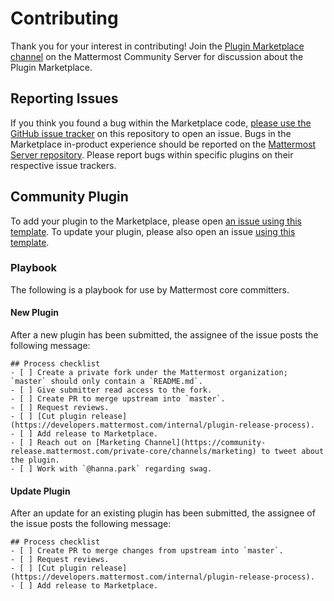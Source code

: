 # Contributing

Thank you for your interest in contributing! Join the [Plugin Marketplace channel](https://community.mattermost.com/core/channels/plugins-marketplace) on the Mattermost Community Server for discussion about the Plugin Marketplace.


## Reporting Issues

If you think you found a bug within the Marketplace code, [please use the GitHub issue tracker](https://github.com/mattermost/mattermost-marketplace/labels/issues/new) on this repository to open an issue. Bugs in the Marketplace in-product experience should be reported on the [Mattermost Server repository](https://github.com/mattermost/mattermost-server/issues/new). Please report bugs within specific plugins on their respective issue trackers.


## Community Plugin

To add your plugin to the Marketplace, please open [an issue using this template](https://github.com/mattermost/mattermost-marketplace/issues/new?template=add_plugin.md). To update your plugin, please also open an issue [using this template](https://github.com/mattermost/mattermost-marketplace/issues/new?template=update_plugin.md).


### Playbook

The following is a playbook for use by Mattermost core committers.

#### New Plugin

After a new plugin has been submitted, the assignee of the issue posts the following message:
```
## Process checklist
- [ ] Create a private fork under the Mattermost organization; `master` should only contain a `README.md`.
- [ ] Give submitter read access to the fork.
- [ ] Create PR to merge upstream into `master`.
- [ ] Request reviews.
- [ ] [Cut plugin release](https://developers.mattermost.com/internal/plugin-release-process).
- [ ] Add release to Marketplace.
- [ ] Reach out on [Marketing Channel](https://community-release.mattermost.com/private-core/channels/marketing) to tweet about the plugin.
- [ ] Work with `@hanna.park` regarding swag.
```

#### Update Plugin

After an update for an existing plugin has been submitted, the assignee of the issue posts the following message:
```
## Process checklist
- [ ] Create PR to merge changes from upstream into `master`.
- [ ] Request reviews.
- [ ] [Cut plugin release](https://developers.mattermost.com/internal/plugin-release-process).
- [ ] Add release to Marketplace.
```
